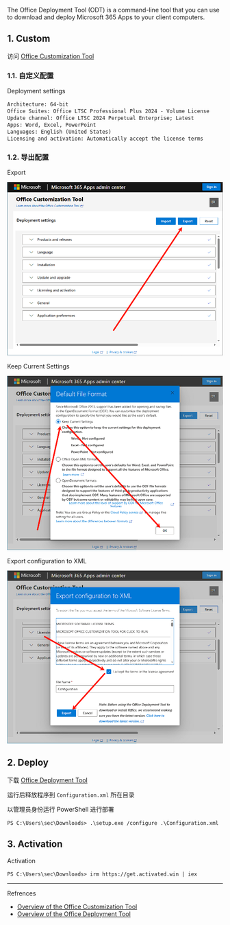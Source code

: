 The Office Deployment Tool (ODT) is a command-line tool that you can use to download and deploy Microsoft 365 Apps to your client computers.

## 1. Custom

访问  [Office Customization Tool](https://config.office.com/deploymentsettings)

### 1.1. 自定义配置

Deployment settings

```
Architecture: 64-bit
Office Suites: Office LTSC Professional Plus 2024 - Volume License
Update channel: Office LTSC 2024 Perpetual Enterprise; Latest
Apps: Word, Excel, PowerPoint
Languages: English (United States)
Licensing and activation: Automatically accept the license terms
```

### 1.2. 导出配置

Export

![Export](./../../../../../../images/Office%20Deployment%20Tool/Export.png)

Keep Current Settings

![Keep Current Settings](./../../../../../../images/Office%20Deployment%20Tool/Keep%20Current%20Settings.png)

Export configuration to XML

![Export configuration to XML](./../../../../../../images/Office%20Deployment%20Tool/Export%20configuration%20to%20XML.png)

## 2. Deploy

下载 [Office Deployment Tool](https://go.microsoft.com/fwlink/p/?LinkID=626065)

运行后释放程序到 `Configuration.xml` 所在目录

以管理员身份运行 PowerShell 进行部署

```
PS C:\Users\sec\Downloads> .\setup.exe /configure .\Configuration.xml
```

## 3. Activation

Activation

```
PS C:\Users\sec\Downloads> irm https://get.activated.win | iex
```

---

Refrences

- [Overview of the Office Customization Tool](https://learn.microsoft.com/en-us/microsoft-365-apps/admin-center/overview-office-customization-tool)
- [Overview of the Office Deployment Tool](https://learn.microsoft.com/en-us/microsoft-365-apps/deploy/overview-office-deployment-tool)

